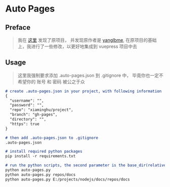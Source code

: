 # Auto Pages

## Preface

> 我在 [这里](https://gitee.com/heartaotime/gitee-pages-action) 发现了原项目，
> 并发现原作者是 [yanglbme](https://github.com/yanglbme/gitee-pages-action),
> 在原项目的基础上，我进行了一些修改，以更好地集成到 vuepress 项目中去

## Usage

> 这里我强制要求添加 .auto-pages.json 到 .gitignore 中，
> 毕竟你也一定不希望你的 账号 和 密码 被公之于众

```markdown
# create .auto-pages.json in your project, with following information
{
  "username": "",
  "password": "",
  "repo": "xiaminghu/project",
  "branch": "gh-pages",
  "directory": "",
  "https": true
}

# then add .auto-pages.json to .gitignore
.auto-pages.json

# install required python packages
pip install -r requirements.txt

# run the python scripts, the second parameter is the base_dir(relative/absolute) where .auto-pages.json is saved
python auto-pages.py
python auto-pages.py repos/docs
python auto-pages.py E:/projects/nodejs/docs/repos/docs
```
